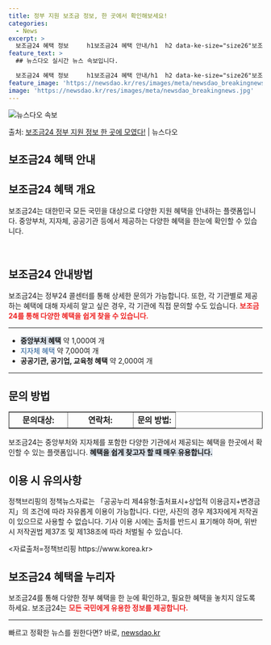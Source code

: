 ```yaml
---
title: 정부 지원 보조금 정보, 한 곳에서 확인해보세요!
categories:
  - News
excerpt: >
  보조금24 혜택 정보     h1보조금24 혜택 안내/h1  h2 data-ke-size="size26"보조…
feature_text: >
  ## 뉴스다오 실시간 뉴스 속보입니다.

  보조금24 혜택 정보     h1보조금24 혜택 안내/h1  h2 data-ke-size="size26"보조…
feature_image: 'https://newsdao.kr/res/images/meta/newsdao_breakingnews.jpg'
image: 'https://newsdao.kr/res/images/meta/newsdao_breakingnews.jpg'
---
```


![뉴스다오 속보](https://newsdao.kr/res/images/meta/newsdao_breakingnews.jpg)

<p>출처: <a href="https://newsdao.kr/4738" rel="dofollow">보조금24 정부 지원 정보 한 곳에 모였다!</a> | 뉴스다오</p>

<h2>보조금24 혜택 안내</h2>

<h2 data-ke-size="size26">보조금24 혜택 개요</h2>
<p data-ke-size="size16">보조금24는 대한민국 모든 국민을 대상으로 다양한 지원 혜택을 안내하는 플랫폼입니다. 중앙부처, 지자체, 공공기관 등에서 제공하는 다양한 혜택을 한눈에 확인할 수 있습니다.</p>
<p data-ke-size="size16">&nbsp;</p>

<h2 data-ke-size="size23">보조금24 안내방법</h2>
<p data-ke-size="size16">보조금24는 정부24 콜센터를 통해 상세한 문의가 가능합니다. 또한, 각 기관별로 제공하는 혜택에 대해 자세히 알고 싶은 경우, 각 기관에 직접 문의할 수도 있습니다. <b><span style="color: #ee2323;">보조금24를 통해 다양한 혜택을 쉽게 찾을 수 있습니다.</span></b></p>
<hr contenteditable="false" data-ke-type="horizontalRule" data-ke-style="style5" />
<ul style="list-style-type: disc;" data-ke-list-type="disc">
    <li><b><span style="background-color: #21538527;">중앙부처 혜택</span></b> 약 1,000여 개</li>
    <li><span style="color: #1a5490;">지자체 혜택</span> 약 7,000여 개</li>
    <li><b>공공기관, 공기업, 교육청 혜택</b> 약 2,000여 개</li>
</ul>
<hr contenteditable="false" data-ke-type="horizontalRule" data-ke-style="style5" />

<h2 data-ke-size="size23">문의 방법</h2>
<table style="border-collapse: collapse; width: 100%; height: 34px;" border="1" data-ke-align="alignLeft" data-ke-style="style16">
    <tbody>
        <tr style="height: 17px;">
            <td style="text-align: center; height: 17px;"><b>문의대상:</b></td>
            <td style="text-align: center; height: 17px;"><b>연락처:</b></td>
            <td style="text-align: center; height: 17px;"><b>문의 방법:</b></td>
        </tr>
        <tr style="height: 17px;">
            <td style="text-align: center; height: 17px;"><b>정부24 콜센터</b></td>
            <td style="text-align: center; height: 17px;"><b>☎1588-2188</b></td>
            <td style="text-align: center; height: 17px;"><b>전화 문의</b></td>
        </tr>
        <tr>
            <td style="text-align: center; height: 17px;"><b>각 기관</b></td>
            <td style="text-align: center; height: 17px;"><b>기관별 연락처</b></td>
            <td style="text-align: center; height: 17px;"><b>직접 문의</b></td>
        </tr>
    </tbody>
</table>
<p data-ke-size="size16">보조금24는 중앙부처와 지자체를 포함한 다양한 기관에서 제공되는 혜택을 한곳에서 확인할 수 있는 플랫폼입니다. <b><span style="background-color: #21538527;">혜택을 쉽게 찾고자 할 때 매우 유용합니다.</span></b></p>

<h2 data-ke-size="size23">이용 시 유의사항</h2>
<p data-ke-size="size16">정책브리핑의 정책뉴스자료는 「공공누리 제4유형:출처표시+상업적 이용금지+변경금지」의 조건에 따라 자유롭게 이용이 가능합니다. 다만, 사진의 경우 제3자에게 저작권이 있으므로 사용할 수 없습니다. 기사 이용 시에는 출처를 반드시 표기해야 하며, 위반 시 저작권법 제37조 및 제138조에 따라 처벌될 수 있습니다.</p>
<p data-ke-size="size16"><자료출처=정책브리핑 https://www.korea.kr></p>

<h2 data-ke-size="size23">보조금24 혜택을 누리자</h2>
<p data-ke-size="size16">보조금24를 통해 다양한 정부 혜택을 한 눈에 확인하고, 필요한 혜택을 놓치지 않도록 하세요. 보조금24는 <b><span style="color: #ee2323;">모든 국민에게 유용한 정보를 제공합니다.</span></b></p>
<hr contenteditable="false" data-ke-type="horizontalRule" data-ke-style="style5" /> 

빠르고 정확한 뉴스를 원한다면? 바로, <a href="https://newsdao.kr" rel="dofollow">newsdao.kr</a>


